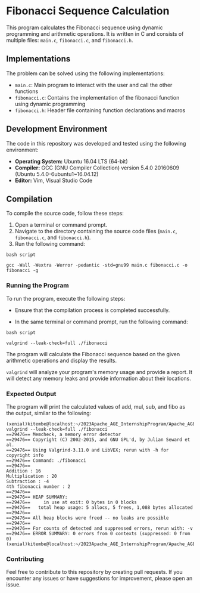 # Fibonacci Sequence Calculation

This program calculates the Fibonacci sequence using dynamic programming and arithmetic operations. It is written in C and consists of multiple files: `main.c`, `fibonacci.c`, and `fibonacci.h`.

## Implementations

The problem can be solved using the following implementations:

- `main.c`: Main program to interact with the user and call the other functions
- `fibonacci.c`: Contains the implementation of the fibonacci function using dynamic programming
- `fibonacci.h`: Header file containing function declarations and macros

## Development Environment

The code in this repository was developed and tested using the following environment:

- **Operating System:** Ubuntu 16.04 LTS (64-bit)
- **Compiler:** GCC (GNU Compiler Collection) version 5.4.0 20160609 (Ubuntu 5.4.0-6ubuntu1~16.04.12)
- **Editor:** Vim, Visual Studio Code

## Compilation

To compile the source code, follow these steps:

1. Open a terminal or command prompt.
2. Navigate to the directory containing the source code files (`main.c`, `fibonacci.c`, and `fibonacci.h`).
3. Run the following command:

`bash script`
```
gcc -Wall -Wextra -Werror -pedantic -std=gnu99 main.c fibonacci.c -o fibonacci -g
```
### Running the Program

To run the program, execute the following steps:

* Ensure that the compilation process is completed successfully.

* In the same terminal or command prompt, run the following command:

`bash script`
```
valgrind --leak-check=full ./fibonacci
```
The program will calculate the Fibonacci sequence based on the given arithmetic operations and display the results.

`valgrind` will analyze your program's memory usage and provide a report. It will detect any memory leaks and provide information about their locations.

### Expected Output

The program will print the calculated values of add, mul, sub, and fibo as the output, similar to the following:

```
(xenial)kitembe@localhost:~/2023Apache_AGE_InternshipProgram/Apache_AGE_2023_Internship/question_one$ valgrind --leak-check=full ./fibonacci
==29476== Memcheck, a memory error detector
==29476== Copyright (C) 2002-2015, and GNU GPL'd, by Julian Seward et al.
==29476== Using Valgrind-3.11.0 and LibVEX; rerun with -h for copyright info
==29476== Command: ./fibonacci
==29476== 
Addition : 16
Multiplication : 20
Subtraction : -4
4th fibonacci number : 2
==29476== 
==29476== HEAP SUMMARY:
==29476==     in use at exit: 0 bytes in 0 blocks
==29476==   total heap usage: 5 allocs, 5 frees, 1,088 bytes allocated
==29476== 
==29476== All heap blocks were freed -- no leaks are possible
==29476== 
==29476== For counts of detected and suppressed errors, rerun with: -v
==29476== ERROR SUMMARY: 0 errors from 0 contexts (suppressed: 0 from 0)
(xenial)kitembe@localhost:~/2023Apache_AGE_InternshipProgram/Apache_AGE_2023_Internship/question_one$
```

### Contributing

Feel free to contribute to this repository by creating pull requests. If you encounter any issues or have suggestions for improvement, please open an issue.